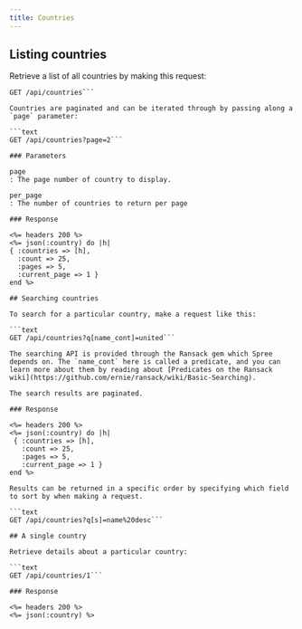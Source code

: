 ```yaml
---
title: Countries
---
```


## Listing countries

Retrieve a list of all countries by making this request:

```text
GET /api/countries```

Countries are paginated and can be iterated through by passing along a `page` parameter:

```text
GET /api/countries?page=2```

### Parameters

page
: The page number of country to display.

per_page
: The number of countries to return per page

### Response

<%= headers 200 %>
<%= json(:country) do |h|
{ :countries => [h],
  :count => 25,
  :pages => 5,
  :current_page => 1 }
end %>

## Searching countries

To search for a particular country, make a request like this:

```text
GET /api/countries?q[name_cont]=united```

The searching API is provided through the Ransack gem which Spree depends on. The `name_cont` here is called a predicate, and you can learn more about them by reading about [Predicates on the Ransack wiki](https://github.com/ernie/ransack/wiki/Basic-Searching).

The search results are paginated.

### Response

<%= headers 200 %>
<%= json(:country) do |h|
 { :countries => [h],
   :count => 25,
   :pages => 5,
   :current_page => 1 }
end %>

Results can be returned in a specific order by specifying which field to sort by when making a request.

```text
GET /api/countries?q[s]=name%20desc```

## A single country

Retrieve details about a particular country:

```text
GET /api/countries/1```

### Response

<%= headers 200 %>
<%= json(:country) %>

